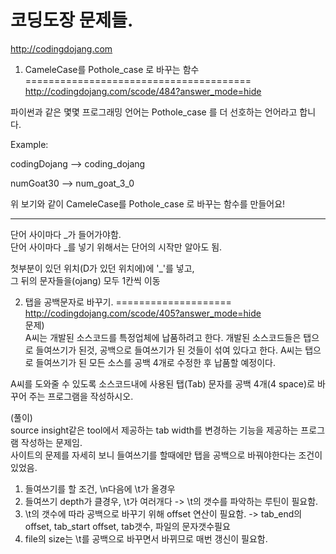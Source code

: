 
코딩도장 문제들.  
============   
http://codingdojang.com  
  
  
1. CameleCase를 Pothole_case 로 바꾸는 함수  
=======================================  
http://codingdojang.com/scode/484?answer_mode=hide  
  
파이썬과 같은 몇몇 프로그래밍 언어는 Pothole_case 를 더 선호하는 언어라고 합니다.  
  
Example:  
  
codingDojang --> coding_dojang  
  
numGoat30 --> num_goat_3_0  
  
위 보기와 같이 CameleCase를 Pothole_case 로 바꾸는 함수를 만들어요!  
  
  
---------------------  
단어 사이마다 _가 들어가야함.  
단어 사이마다 _를 넣기 위해서는 단어의 시작만 알아도 됨.  
  
첫부분이 있던 위치(D가 있던 위치에)에 '_'를 넣고,  
그 뒤의 문자들을(ojang) 모두 1칸씩 이동  
  

2. 탭을 공백문자로 바꾸기. 
====================  
http://codingdojang.com/scode/405?answer_mode=hide  
문제)  
A씨는 개발된 소스코드를 특정업체에 납품하려고 한다. 개발된 소스코드들은 탭으로 들여쓰기가 된것, 공백으로 들여쓰기가 된 것들이 섞여 있다고 한다. A씨는 탭으로  들여쓰기가 된 모든 소스를 공백 4개로 수정한 후 납품할 예정이다.  
  
A씨를 도와줄 수 있도록 소스코드내에 사용된 탭(Tab) 문자를 공백 4개(4 space)로 바꾸어 주는 프로그램을 작성하시오.  
  
(풀이)  
source insight같은 tool에서 제공하는 tab width를 변경하는 기능을 제공하는 프로그램 작성하는 문제임.  
사이트의 문제를 자세히 보니 들여쓰기를 할때에만 탭을 공백으로 바꿔야한다는 조건이 있었음.  
  
1. 들여쓰기를 할 조건, \n다음에 \t가 올경우  
2. 들여쓰기 depth가 클경우, \t가 여러개다 -> \t의 갯수를 파악하는 루틴이 필요함.  
3. \t의 갯수에 따라 공백으로 바꾸기 위해 offset 연산이 필요함. -> tab_end의 offset, tab_start offset, tab갯수, 파일의 문자갯수필요  
4. file의 size는 \t를 공백으로 바꾸면서 바뀌므로 매번 갱신이 필요함.  
  